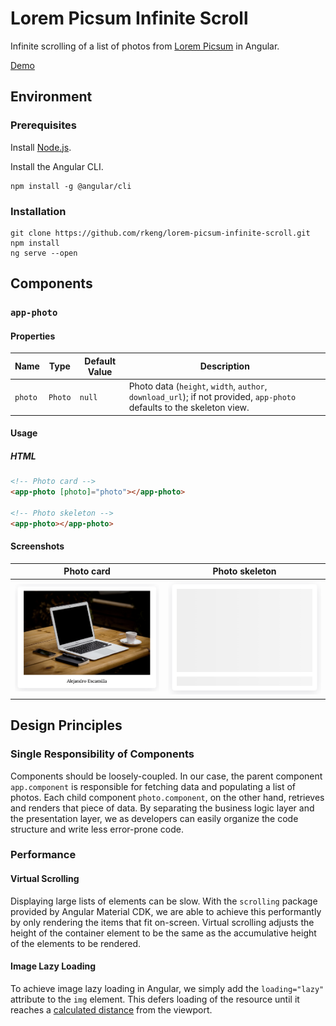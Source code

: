 # Lorem Picsum Infinite Scroll

Infinite scrolling of a list of photos from [Lorem Picsum](https://picsum.photos/) in Angular.

[Demo](https://ryankeng.com/lorem-picsum-infinite-scroll)

## Environment

### Prerequisites

Install [Node.js](https://nodejs.org/en/about/releases/).

Install the Angular CLI.

```
npm install -g @angular/cli
```


### Installation

```
git clone https://github.com/rkeng/lorem-picsum-infinite-scroll.git
npm install
ng serve --open
```

## Components

### `app-photo`

#### Properties

Name | Type | Default Value | Description
--- | --- | --- | ---
`photo` | `Photo` | `null` | Photo data (`height`, `width`, `author`, `download_url`); if not provided, `app-photo` defaults to the skeleton view.

#### Usage

##### HTML

```html
<!-- Photo card -->
<app-photo [photo]="photo"></app-photo>

<!-- Photo skeleton -->
<app-photo></app-photo>
```

#### Screenshots

Photo card | Photo skeleton
--- | ---
![Photo card](./media/photo-card.png?raw=true) | ![Photo skeleton](./media/photo-skeleton.png?raw=true)

## Design Principles

### Single Responsibility of Components

Components should be loosely-coupled. In our case, the parent component `app.component` is responsible for fetching data and populating a list of photos. Each child component `photo.component`, on the other hand, retrieves and renders that piece of data. By separating the business logic layer and the presentation layer, we as developers can easily organize the code structure and write less error-prone code.

### Performance

#### Virtual Scrolling

Displaying large lists of elements can be slow. With the `scrolling` package provided by Angular Material CDK, we are able to achieve this performantly by only rendering the items that fit on-screen. Virtual scrolling adjusts the height of the container element to be the same as the accumulative height of the elements to be rendered.

#### Image Lazy Loading

To achieve image lazy loading in Angular, we simply add the `loading="lazy"` attribute to the `img` element. This defers loading of the resource until it reaches a [calculated distance](https://web.dev/browser-level-image-lazy-loading/#distance-from-viewport-thresholds) from the viewport.
